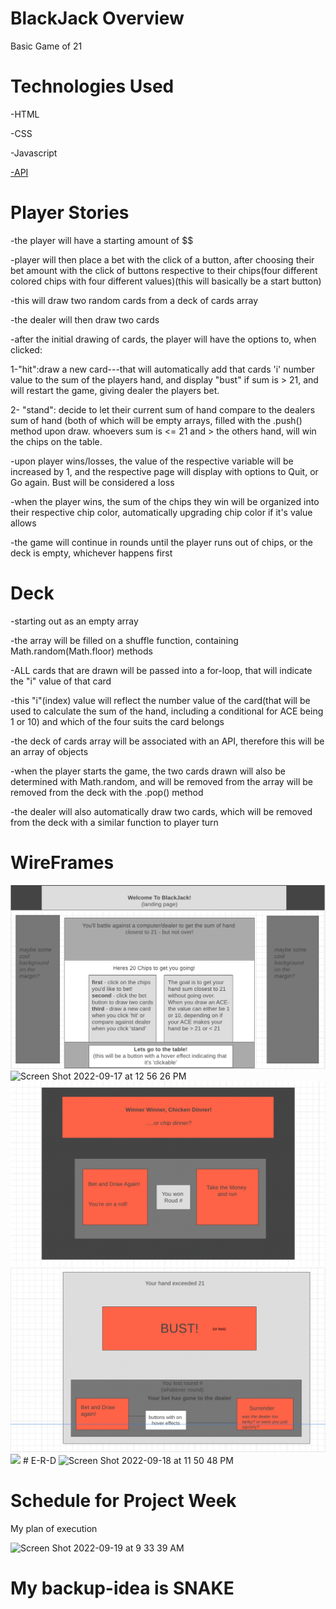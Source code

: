 # BlackJack Overview

Basic Game of 21

# Technologies Used

-HTML

-CSS

-Javascript

<a href='https://deckofcardsapi.com/api/deck/new/'>-API</a>

# Player Stories

-the player will have a starting amount of $$

-player will then place a bet with the click of a button, after choosing their bet amount with the click of buttons respective to their chips(four different colored chips with four different values)(this will basically be a start button)

-this will draw two random cards from a deck of cards array

-the dealer will then draw two cards

-after the initial drawing of cards, the player will have the options to, when clicked:

1-"hit":draw a new card---that will automatically add that cards 'i' number value to the sum of the players hand, and display "bust" if sum is > 21, and will restart the game, giving dealer the players bet.

2- "stand": decide to let their current sum of hand compare to the dealers sum of hand (both of which will be empty arrays, filled with the .push() method upon draw. whoevers sum is <= 21 and > the others hand, will win the chips on the table.

-upon player wins/losses, the value of the respective variable will be increased by 1, and the respective page will display with options to Quit, or Go again. Bust will be considered a loss

-when the player wins, the sum of the chips they win will be organized into their respective chip color, automatically upgrading chip color if it's value allows

-the game will continue in rounds until the player runs out of chips, or the deck is empty, whichever happens first

# Deck

-starting out as an empty array

-the array will be filled on a shuffle function, containing Math.random(Math.floor) methods

-ALL cards that are drawn will be passed into a for-loop, that will indicate the "i" value of that card

-this "i"(index) value will reflect the number value of the card(that will be used to calculate the sum of the hand, including a conditional for ACE being 1 or 10) and which of the four suits the card belongs

-the deck of cards array will be associated with an API, therefore this will be an array of objects

-when the player starts the game, the two cards drawn will also be determined with Math.random, and will be removed from the array will be removed from the deck with the .pop() method

-the dealer will also automatically draw two cards, which will be removed from the deck with a similar function to player turn

# WireFrames

<img src='imgs/welcome.wireframe.png'>

<img width="1015" alt="Screen Shot 2022-09-17 at 12 56 26 PM" src="https://user-images.githubusercontent.com/68655342/190944630-37c4b3a2-9681-4c1b-9bd9-5bdef16a5de3.png">

<img src='imgs/winnerwireframe.png'>
<img src='imgs/bust.wireframe.png'>
<img src='imgs/gameover.wireframe.png'>
# E-R-D

  <img width="1046" alt="Screen Shot 2022-09-18 at 11 50 48 PM" src="https://user-images.githubusercontent.com/68655342/190947135-6ad810ec-66a8-497d-95d2-e50ee5d23a6a.png">

# Schedule for Project Week

My plan of execution

![Screen Shot 2022-09-19 at 9 33 39 AM](https://user-images.githubusercontent.com/68655342/191029726-a6b97287-be61-429b-b718-3c21f4892150.png)

# My backup-idea is SNAKE
